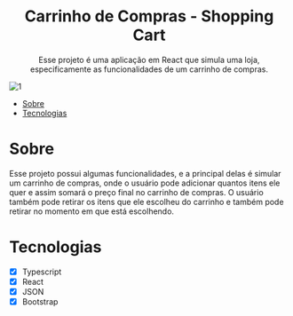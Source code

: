 <h1 align="center"  >Carrinho de Compras - Shopping Cart</h1>

<p align="center"> Esse projeto é uma aplicação em React que simula uma loja, especificamente as funcionalidades de um carrinho de compras.</p>

![1](https://user-images.githubusercontent.com/60020307/185745475-a67dd558-bb74-46d1-9812-891d67f47da4.png)

* [Sobre](#Sobre)
* [Tecnologias](#Tecnologias)

# Sobre

Esse projeto possui algumas funcionalidades, e a principal delas é simular um carrinho de compras, onde o usuário pode adicionar quantos itens ele quer e assim somará o preço final no carrinho de compras. O usuário também pode retirar os itens que ele escolheu do carrinho e também pode retirar no momento em que está escolhendo.

# Tecnologias

- [x] Typescript
- [x] React
- [x] JSON
- [x] Bootstrap
